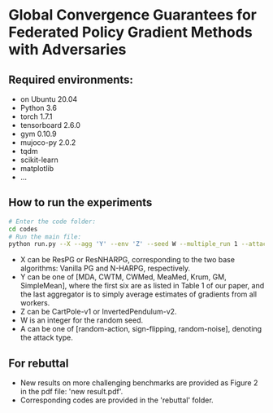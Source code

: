 # Global Convergence Guarantees for Federated Policy Gradient Methods with Adversaries

## Required environments:
- on Ubuntu 20.04
- Python 3.6
- torch 1.7.1
- tensorboard 2.6.0
- gym 0.10.9
- mujoco-py 2.0.2
- tqdm
- scikit-learn
- matplotlib
- ...

## How to run the experiments

```bash
# Enter the code folder:
cd codes
# Run the main file:
python run.py --X --agg 'Y' --env 'Z' --seed W --multiple_run 1 --attack_type 'A'
```
- X can be ResPG or ResNHARPG, corresponding to the two base algorithms: Vanilla PG and N-HARPG, respectively.
- Y can be one of [MDA, CWTM, CWMed, MeaMed, Krum, GM, SimpleMean], where the first six are as listed in Table 1 of our paper, and the last aggregator is to simply average estimates of gradients from all workers.
- Z can be CartPole-v1 or InvertedPendulum-v2.
- W is an integer for the random seed.
- A can be one of [random-action, sign-flipping, random-noise], denoting the attack type.

## For rebuttal

- New results on more challenging benchmarks are provided as Figure 2 in the pdf file: 'new result.pdf'.
- Corresponding codes are provided in the 'rebuttal' folder.
